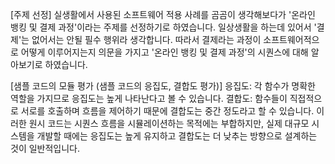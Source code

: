 [주제 선정]
실생활에서 사용된 소프트웨어 적용 사례를 곰곰이 생각해보다가 '온라인 뱅킹 및 결제 과정'이라는 주제를 선정하기로 하였습니다.
일상생활을 하는데 있어서 '결제'는 없어서는 안될 필수 행위라 생각합니다.
따라서 결제라는 과정이 소프트웨어적으로 어떻게 이루어지는지 의문을 가지고 '온라인 뱅킹 및 결제 과정'의 시퀀스에 대해 알아보기로 하였습니다.

[샘플 코드의 모듈 평가 (샘플 코드의 응집도, 결합도 평가)]
응집도: 각 함수가 명확한 역할을 가지므로 응집도는 높게 나타난다고 볼 수 있습니다.
결합도: 함수들이 직접적으로 서로를 호출하며 흐름을 제어하기 때문에 결합도는 중간 정도라고 할 수 있습니다.
이러한 원시 코드는 시퀀스 흐름을 시뮬레이션하는 목적에는 부합하지만, 실제 대규모 시스템을 개발할 때에는 응집도는 높게 유지하고 결합도는 더 낮추는 방향으로 설계하는 것이 일반적입니다.
